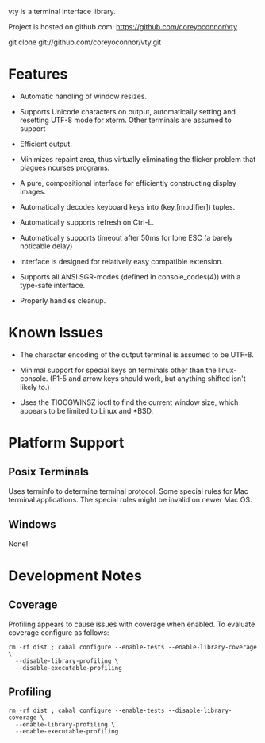 vty is a terminal interface library.

Project is hosted on github.com: https://github.com/coreyoconnor/vty

git clone git://github.com/coreyoconnor/vty.git

# Features

* Automatic handling of window resizes.

* Supports Unicode characters on output, automatically setting and
  resetting UTF-8 mode for xterm. Other terminals are assumed to support 

* Efficient output. 

* Minimizes repaint area, thus virtually eliminating the flicker
  problem that plagues ncurses programs.

* A pure, compositional interface for efficiently constructing display
  images.

* Automatically decodes keyboard keys into (key,[modifier]) tuples.

* Automatically supports refresh on Ctrl-L.

* Automatically supports timeout after 50ms for lone ESC (a barely
  noticable delay)

* Interface is designed for relatively easy compatible extension.

* Supports all ANSI SGR-modes (defined in console_codes(4)) with
  a type-safe interface. 

* Properly handles cleanup.

# Known Issues

* The character encoding of the output terminal is assumed to be UTF-8.

* Minimal support for special keys on terminals other than the
  linux-console.  (F1-5 and arrow keys should work, but anything
  shifted isn't likely to.)

* Uses the TIOCGWINSZ ioctl to find the current window size, which
  appears to be limited to Linux and *BSD.

# Platform Support

## Posix Terminals

Uses terminfo to determine terminal protocol. Some special rules for Mac terminal applications. The
special rules might be invalid on newer Mac OS.

## Windows

None!

# Development Notes

## Coverage

Profiling appears to cause issues with coverage when enabled. To evaluate coverage configure as
follows:

~~~
rm -rf dist ; cabal configure --enable-tests --enable-library-coverage \
  --disable-library-profiling \
  --disable-executable-profiling
~~~

## Profiling


~~~
rm -rf dist ; cabal configure --enable-tests --disable-library-coverage \
  --enable-library-profiling \
  --enable-executable-profiling
~~~
